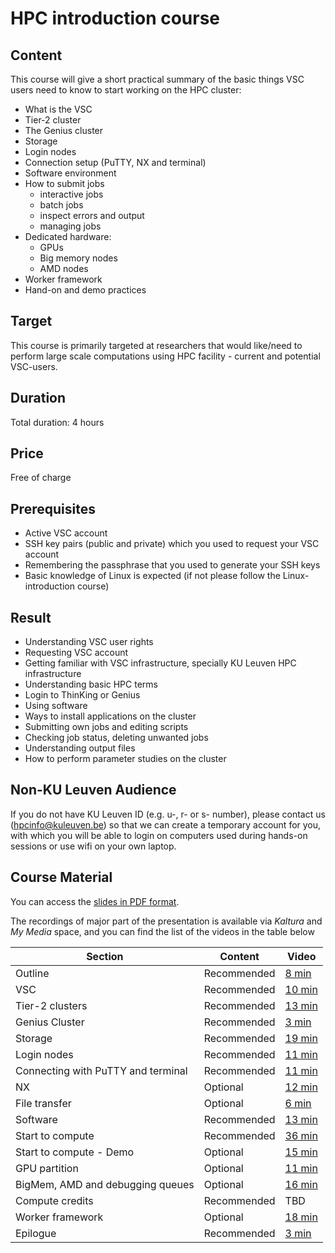 # HPC introduction course 

## Content
This course will give a short practical summary of the basic things VSC users need to know to start working on the HPC cluster:
- What is the VSC
- Tier-2 cluster
- The Genius cluster
- Storage
- Login nodes
- Connection setup (PuTTY, NX and terminal)
- Software environment
- How to submit jobs
  - interactive jobs
  - batch jobs
  - inspect errors and output
  - managing jobs
- Dedicated hardware:
  - GPUs
  - Big memory nodes
  - AMD nodes
- Worker framework
- Hand-on and demo practices
	
## Target
This course is primarily targeted at researchers that would like/need to perform large scale computations using HPC facility - current and potential VSC-users.

## Duration
Total duration: 4 hours

## Price
Free of charge
	
## Prerequisites
- Active VSC account
- SSH key pairs (public and private) which you used to request your VSC account
- Remembering the passphrase that you used to generate your SSH keys
- Basic knowledge of Linux is expected (if not please follow the Linux-introduction course)

## Result
- Understanding VSC user rights
- Requesting VSC account
- Getting familiar with VSC infrastructure, specially KU Leuven HPC infrastructure
- Understanding basic HPC terms
- Login to ThinKing or Genius
- Using software
- Ways to install applications on the cluster
- Submitting own jobs and editing scripts
- Checking job status, deleting unwanted jobs
- Understanding output files
- How to perform parameter studies on the cluster

## Non-KU Leuven Audience
If you do not have KU Leuven ID (e.g. u-, r- or s- number), please contact us (hpcinfo@kuleuven.be) so that we can create a temporary account for you, with which you will be able to login on computers used during hands-on sessions or use wifi on your own laptop.

## Course Material
You can access the [slides in PDF format](https://github.com/hpcleuven/HPC-intro/blob/master/HPCintro.pdf).

The recordings of major part of the presentation is available via *Kaltura* and *My Media* space, and you can find the list of the videos in the table below

| Section | Content | Video |
|---------|---------|-------|
| Outline | Recommended | [8 min](https://kuleuven.mediaspace.kaltura.com/media/HPCIntro-01-Outline/1_s34yj5b1) |
| VSC | Recommended | [10 min](https://kuleuven.mediaspace.kaltura.com/media/HPCintro-02-VSCintro/1_y7di10vy) |
| Tier-2 clusters | Recommended | [13 min](https://kuleuven.mediaspace.kaltura.com/media/HPCIntro-03-Clusters/1_vhiua0ij) |
| Genius Cluster | Recommended | [3 min](https://kuleuven.mediaspace.kaltura.com/media/HPCIntro-04-Genius/1_p1ylayhz) |
| Storage | Recommended | [19 min](https://kuleuven.mediaspace.kaltura.com/media/HPCIntro-05-Storage/1_i9kzs1p1) |
| Login nodes | Recommended | [11 min](https://kuleuven.mediaspace.kaltura.com/media/HPCIntro-06-Login-Nodes/1_09mlvlss) |
| Connecting with PuTTY and terminal | Recommended | [11 min](https://kuleuven.mediaspace.kaltura.com/media/HPCIntro-07-PuTTY-terminal/1_hh23he9d) |
| NX | Optional | [12 min](https://kuleuven.mediaspace.kaltura.com/media/HPCIntro-08-NX/1_o47ne0pm) |
| File transfer | Optional | [6 min](https://kuleuven.mediaspace.kaltura.com/media/HPCIntro-09-FileTransfer/1_cf3zseab) |
| Software | Recommended | [13 min](https://kuleuven.mediaspace.kaltura.com/media/HPCIntro-10-Software/1_ql6wq3rp) |
| Start to compute | Recommended | [36 min](https://kuleuven.mediaspace.kaltura.com/media/HPCIntro-11-SubmitJobs/1_i9s1j78a) |
| Start to compute - Demo | Optional | [15 min](https://kuleuven.mediaspace.kaltura.com/media/HPCInfo-11-SubmitJobs-demo/1_bmkbvvue) |
| GPU partition | Optional | [11 min](https://kuleuven.mediaspace.kaltura.com/media/HPCIntro-12-GPUs/1_f38ws9p8) |
| BigMem, AMD and debugging queues | Optional | [16 min](https://kuleuven.mediaspace.kaltura.com/media/HPCInfo-13-BigMem-AMD-debugging/1_rqjaqvrb) |
| Compute credits | Recommended | TBD |
| Worker framework | Optional | [18 min](https://kuleuven.mediaspace.kaltura.com/media/HPCIntro-17-worker/1_pz537i1i) |
| Epilogue | Recommended | [3 min](https://kuleuven.mediaspace.kaltura.com/media/HPCIntro-18-Epilogue/1_fy8dmbg3) |

